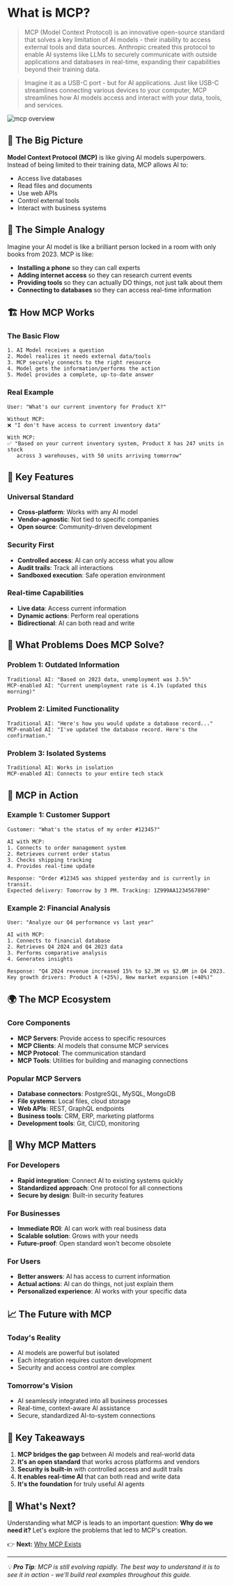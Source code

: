 # What is MCP?

>MCP (Model Context Protocol) is an innovative open-source standard that solves a key limitation of AI models - their inability to access external tools and data sources. Anthropic created this protocol to enable AI systems like LLMs to securely communicate with outside applications and databases in real-time, expanding their capabilities beyond their training data.

> Imagine it as a USB-C port - but for AI applications. Just like USB-C streamlines connecting various devices to your computer, MCP streamlines how AI models access and interact with your data, tools, and services.


![mcp overview](/02-mcp-protocol/images/mcp_overview.png)

## 🚀 The Big Picture

**Model Context Protocol (MCP)** is like giving AI models superpowers. Instead of being limited to their training data, MCP allows AI to:
- Access live databases
- Read files and documents
- Use web APIs
- Control external tools
- Interact with business systems

## 🔌 The Simple Analogy

Imagine your AI model is like a brilliant person locked in a room with only books from 2023. MCP is like:
- **Installing a phone** so they can call experts
- **Adding internet access** so they can research current events  
- **Providing tools** so they can actually DO things, not just talk about them
- **Connecting to databases** so they can access real-time information

## 🏗️ How MCP Works

### The Basic Flow
```
1. AI Model receives a question
2. Model realizes it needs external data/tools
3. MCP securely connects to the right resource
4. Model gets the information/performs the action
5. Model provides a complete, up-to-date answer
```

### Real Example
```
User: "What's our current inventory for Product X?"

Without MCP:
❌ "I don't have access to current inventory data"

With MCP:
✅ "Based on your current inventory system, Product X has 247 units in stock 
   across 3 warehouses, with 50 units arriving tomorrow"
```

## 🌟 Key Features

### Universal Standard
- **Cross-platform**: Works with any AI model
- **Vendor-agnostic**: Not tied to specific companies
- **Open source**: Community-driven development

### Security First
- **Controlled access**: AI can only access what you allow
- **Audit trails**: Track all interactions
- **Sandboxed execution**: Safe operation environment

### Real-time Capabilities
- **Live data**: Access current information
- **Dynamic actions**: Perform real operations
- **Bidirectional**: AI can both read and write

## 🎯 What Problems Does MCP Solve?

### Problem 1: Outdated Information
```
Traditional AI: "Based on 2023 data, unemployment was 3.5%"
MCP-enabled AI: "Current unemployment rate is 4.1% (updated this morning)"
```

### Problem 2: Limited Functionality
```
Traditional AI: "Here's how you would update a database record..."
MCP-enabled AI: "I've updated the database record. Here's the confirmation."
```

### Problem 3: Isolated Systems
```
Traditional AI: Works in isolation
MCP-enabled AI: Connects to your entire tech stack
```

## 🔧 MCP in Action

### Example 1: Customer Support
```
Customer: "What's the status of my order #12345?"

AI with MCP:
1. Connects to order management system
2. Retrieves current order status
3. Checks shipping tracking
4. Provides real-time update

Response: "Order #12345 was shipped yesterday and is currently in transit. 
Expected delivery: Tomorrow by 3 PM. Tracking: 1Z999AA1234567890"
```

### Example 2: Financial Analysis
```
User: "Analyze our Q4 performance vs last year"

AI with MCP:
1. Connects to financial database
2. Retrieves Q4 2024 and Q4 2023 data
3. Performs comparative analysis
4. Generates insights

Response: "Q4 2024 revenue increased 15% to $2.3M vs $2.0M in Q4 2023. 
Key growth drivers: Product A (+25%), New market expansion (+40%)"
```

## 🌍 The MCP Ecosystem

### Core Components
- **MCP Servers**: Provide access to specific resources
- **MCP Clients**: AI models that consume MCP services
- **MCP Protocol**: The communication standard
- **MCP Tools**: Utilities for building and managing connections

### Popular MCP Servers
- **Database connectors**: PostgreSQL, MySQL, MongoDB
- **File systems**: Local files, cloud storage
- **Web APIs**: REST, GraphQL endpoints
- **Business tools**: CRM, ERP, marketing platforms
- **Development tools**: Git, CI/CD, monitoring

## 🚀 Why MCP Matters

### For Developers
- **Rapid integration**: Connect AI to existing systems quickly
- **Standardized approach**: One protocol for all connections
- **Secure by design**: Built-in security features

### For Businesses
- **Immediate ROI**: AI can work with real business data
- **Scalable solution**: Grows with your needs
- **Future-proof**: Open standard won't become obsolete

### For Users
- **Better answers**: AI has access to current information
- **Actual actions**: AI can do things, not just explain them
- **Personalized experience**: AI works with your specific data

## 📈 The Future with MCP

### Today's Reality
- AI models are powerful but isolated
- Each integration requires custom development
- Security and access control are complex

### Tomorrow's Vision
- AI seamlessly integrated into all business processes
- Real-time, context-aware AI assistance
- Secure, standardized AI-to-system connections

## 🎯 Key Takeaways

1. **MCP bridges the gap** between AI models and real-world data
2. **It's an open standard** that works across platforms and vendors
3. **Security is built-in** with controlled access and audit trails
4. **It enables real-time AI** that can both read and write data
5. **It's the foundation** for truly useful AI agents

## 🔗 What's Next?

Understanding what MCP is leads to an important question: **Why do we need it?** Let's explore the problems that led to MCP's creation.

👉 **Next:** [Why MCP Exists](why-mcp-exists.md)

---

*💡 **Pro Tip**: MCP is still evolving rapidly. The best way to understand it is to see it in action - we'll build real examples throughout this guide.*